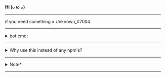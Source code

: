 **Hi (ᴗ ω ᴗ)**

---

if you need something » Unknown_#7004

---

<details>
<summary>
   bot cmd:
</summary>
<br >

djs!Game ( Game ID )


---

  Games ID

---

- Name |  ID


- [1] Youtube » 755600276941176913
- [2] youtube » 880218394199220334
- [3] YoutubeDevs 880218832743055411
- [4] Betray.io » 773336526917861400 
- [5] Poker Night »  755827207812677713 
- [6] Fishington.io » 814288819477020702
- [7] chess »  832012774040141894
- [8] chessdev » 832012586023256104
- [9] Chess in the Park » 832012774040141894
- [10] lettertile » 879863686565621790
- [11] zombsroyale » 519338998791929866
- [12] wordsnack » 879863976006127627
- [13] doodlecrew » 878067389634314250
- [14] awkword » 879863881349087252
- [15] spellcast » 852509694341283871
- [16] checkers » 832013003968348200
- [17] puttparty » 763133495793942528
- [18] sketchyartist » 879864070101172255

[note]:

❒ Maybe some don't work, maybe everyone works, this is not my responsibility :3

</div>
</details>

---

<details>
<summary>
   Why use this instead of any npm's?
</summary>
<br >
  Most of the traditional methods did not work for me for some reason :3?
  
> I'm using this because I'm having issues with "node-fetch" due to discord.gg/10003? I made this as a replacement without problems
+ I like to use Discord.js only :0 

  </div>
</details>

---

<details>
<summary>
   Note*
</summary>
<br >

---

- This only works in Discord.js v13.0.0, does not work in Discord v12 
   
</div>
</details>

---
